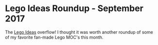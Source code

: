 # Lego Ideas Roundup - September 2017

The [Lego Ideas](https://ideas.lego.com/dashboard) overflow!  I thought it was worth another roundup of some of my favorite fan-made Lego MOC's this month.
